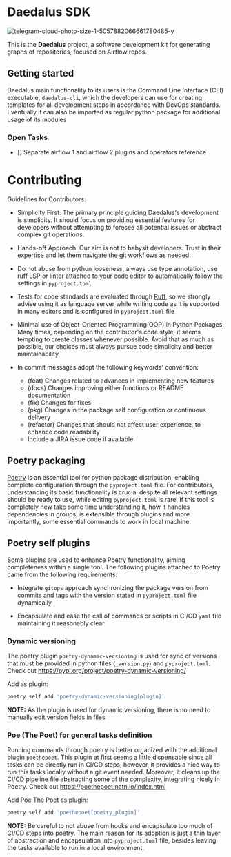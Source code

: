 # Daedalus SDK
![telegram-cloud-photo-size-1-5057882066661780485-y](https://github.com/bigrogerio/daedalus/assets/62626374/2eec58ce-edf5-47ed-b2eb-e23105cc48d1)

This is the **Daedalus** project, a software development kit for generating
graphs of repositories, focused on Airflow repos.

## Getting started

Daedalus main functionality to its users is the Command Line Interface (CLI)
executable, `daedalus-cli`, which the developers can use for creating templates for
all development steps in accordance with DevOps standards. Eventually it can
also be imported as regular python package for additional usage of its modules

### Open Tasks

- [] Separate airflow 1 and airflow 2 plugins and operators reference

# Contributing

Guidelines for Contributors:

- Simplicity First: The primary principle guiding Daedalus's development is
simplicity. It should focus on providing essential features for developers
without attempting to foresee all potential issues or abstract complex git
operations.

- Hands-off Approach: Our aim is not to babysit developers. Trust in their
expertise and let them navigate the git workflows as needed.

- Do not abuse from python looseness, always use type annotation, use ruff
LSP or linter attached to your code editor to automatically follow the
settings in `pyproject.toml`

- Tests for code standards are evaluated through [Ruff](https://docs.astral.sh/ruff/),
so we strongly advise using it as language server while writing code as it
is supported in many editors and is configured in `pyproject.toml` file

- Minimal use of Object-Oriented Programming(OOP) in Python Packages. Many
times, depending on the contributor's code style, it seems tempting to create
classes whenever possible. Avoid that as much as possible, our choices must
always pursue code simplicity and better maintainability

- In commit messages adopt the following keywords' convention:
    - (feat) Changes related to advances in implementing new features
    - (docs) Changes improving either functions or README documentation
    - (fix) Changes for fixes
    - (pkg) Changes in the package self configuration or continuous delivery
    - (refactor) Changes that should not affect user experience, to enhance code readability
    - Include a JIRA issue code if available

## Poetry packaging

[Poetry](https://python-poetry.org/) is an essential tool for python package
distribution, enabling complete configuration through the `pyproject.toml`
file. For contributors, understanding its basic functionality is crucial
despite all relevant settings should be ready to use, while editing `pyproject.toml`
is rare. If this tool is completely new take some time understanding it,
how it handles dependencies in groups, is extensible through plugins and
more importantly, some essential commands to work in local machine.

## Poetry self plugins

Some plugins are used to enhance Poetry functionality, aiming completeness within
a single tool. The following plugins attached to Poetry came from the following
requirements:

- Integrate `gitops` approach synchronizing the package version from commits
and tags with the version stated in `pyproject.toml` file dynamically

- Encapsulate and ease the call of commands or scripts in CI/CD `yaml` file
maintaining it reasonably clear

### Dynamic versioning

The poetry plugin `poetry-dynamic-versioning` is used for sync of versions
that must be provided in python files (`_version.py`) and `pyproject.toml`.
Check out https://pypi.org/project/poetry-dynamic-versioning/

Add as plugin:

```bash
poetry self add 'poetry-dynamic-versioning[plugin]'
```

**NOTE:** As the plugin is used for dynamic versioning, there is no need to
manually edit version fields in files

### Poe (The Poet) for general tasks definition

Running commands through poetry is better organized with the additional
plugin `poethepoet`. This plugin at first seems a little dispensable since all
tasks can be directly run in CI/CD steps, however, it provides a nice way to
run this tasks locally without a git event needed. Moreover, it cleans up the
CI/CD pipeline file abstracting some of the complexity, integrating nicely in
Poetry. Check out https://poethepoet.natn.io/index.html

Add Poe The Poet as plugin:

```bash
poetry self add 'poethepoet[poetry_plugin]'
```

**NOTE:** Be careful to not abuse from hooks and encapsulate too much of CI/CD
steps into poetry. The main reason for its adoption is just a thin layer of
abstraction and encapsulation into `pyproject.toml` file, besides leaving the
tasks available to run in a local environment.

